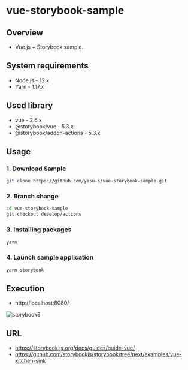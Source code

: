 # vue-storybook-sample

## Overview

- Vue.js + Storybook sample.

## System requirements

- Node.js - 12.x
- Yarn - 1.17.x

## Used library

- vue - 2.6.x
- @storybook/vue - 5.3.x
- @storybook/addon-actions - 5.3.x

## Usage

### 1. Download Sample

```bash
git clone https://github.com/yasu-s/vue-storybook-sample.git
```

### 2. Branch change

```bash
cd vue-storybook-sample
git checkout develop/actions
```

### 3.  Installing packages

```bash
yarn
```

### 4. Launch sample application

```bash
yarn storybook
```

## Execution 

- http://localhost:8080/

![storybook5](https://user-images.githubusercontent.com/2668146/83365006-3a0aa780-a3e0-11ea-93ce-caa178f83719.png)

## URL

- https://storybook.js.org/docs/guides/guide-vue/
- https://github.com/storybookjs/storybook/tree/next/examples/vue-kitchen-sink
